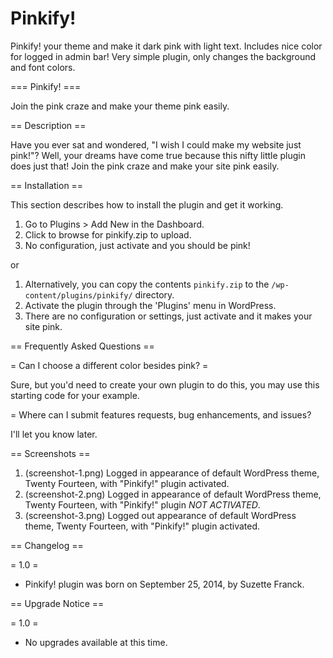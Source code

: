 Pinkify!
=======

Pinkify! your theme and make it dark pink with light text. Includes nice color for logged in admin bar! Very simple plugin, only changes the background and font colors.


=== Pinkify! ===

Join the pink craze and make your theme pink easily.

== Description ==

Have you ever sat and wondered, "I wish I could make my website just pink!"? Well, your dreams have come true because this nifty little plugin does just that! Join the pink craze and make your site pink easily. 

== Installation ==

This section describes how to install the plugin and get it working.

1. Go to Plugins > Add New in the Dashboard.
2. Click to browse for pinkify.zip to upload.
3. No configuration, just activate and you should be pink!

or

1. Alternatively, you can copy the contents `pinkify.zip` to the `/wp-content/plugins/pinkify/` directory.
2. Activate the plugin through the 'Plugins' menu in WordPress.
3. There are no configuration or settings, just activate and it makes your site pink.

== Frequently Asked Questions ==

= Can I choose a different color besides pink? =

Sure, but you'd need to create your own plugin to do this, you may use this starting code for your example. 

= Where can I submit features requests, bug enhancements, and issues?

I'll let you know later.

== Screenshots ==

1. (screenshot-1.png) Logged in appearance of default WordPress theme, Twenty Fourteen, with "Pinkify!" plugin activated. 
2. (screenshot-2.png) Logged in appearance of default WordPress theme, Twenty Fourteen, with "Pinkify!" plugin *NOT ACTIVATED*.
3. (screenshot-3.png) Logged out appearance of default WordPress theme, Twenty Fourteen, with "Pinkify!" plugin activated. 

== Changelog ==

= 1.0 =
* Pinkify! plugin was born on September 25, 2014, by Suzette Franck.

== Upgrade Notice ==

= 1.0 =
* No upgrades available at this time.


